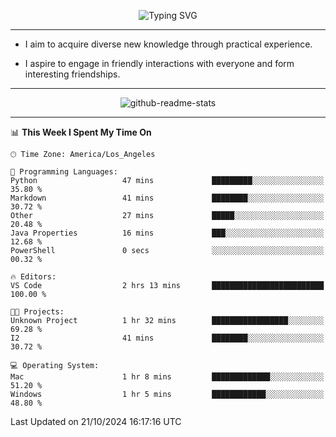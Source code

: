 <p align="center">
  <img src="https://readme-typing-svg.demolab.com?font=Fira+Code&weight=500&size=32&duration=2500&pause=1600&center=true&vCenter=true&random=false&width=1024&height=64&lines=Hi+there+%F0%9F%91%8B;I'm+delighted+you+could+make+it+here+%F0%9F%8E%89;I'm+Harry%2C+a+college+student+still+finding+my+way" alt="Typing SVG" />
</p>


---


- I aim to acquire diverse new knowledge through practical experience.

- I aspire to engage in friendly interactions with everyone and form interesting friendships.


---


<p align="center">
  <img src="https://github-readme-stats.vercel.app/api?username=Harry-Jing&show_icons=true" alt="github-readme-stats"/>
</p>


---

<!--START_SECTION:waka-->
📊 **This Week I Spent My Time On** 

```text
🕑︎ Time Zone: America/Los_Angeles

💬 Programming Languages: 
Python                   47 mins             █████████░░░░░░░░░░░░░░░░   35.80 % 
Markdown                 41 mins             ████████░░░░░░░░░░░░░░░░░   30.72 % 
Other                    27 mins             █████░░░░░░░░░░░░░░░░░░░░   20.48 % 
Java Properties          16 mins             ███░░░░░░░░░░░░░░░░░░░░░░   12.68 % 
PowerShell               0 secs              ░░░░░░░░░░░░░░░░░░░░░░░░░   00.32 % 

🔥 Editors: 
VS Code                  2 hrs 13 mins       █████████████████████████   100.00 % 

🐱‍💻 Projects: 
Unknown Project          1 hr 32 mins        █████████████████░░░░░░░░   69.28 % 
I2                       41 mins             ████████░░░░░░░░░░░░░░░░░   30.72 % 

💻 Operating System: 
Mac                      1 hr 8 mins         █████████████░░░░░░░░░░░░   51.20 % 
Windows                  1 hr 5 mins         ████████████░░░░░░░░░░░░░   48.80 % 
```


 Last Updated on 21/10/2024 16:17:16 UTC
<!--END_SECTION:waka-->

